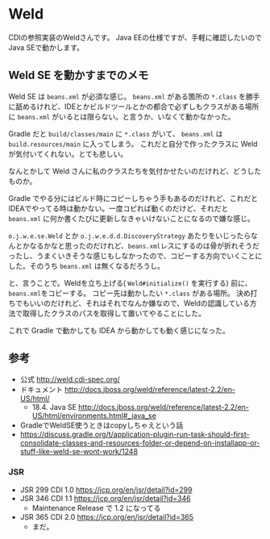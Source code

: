 Weld
===================

CDIの参照実装のWeldさんです。
Java EEの仕様ですが、手軽に確認したいのでJava SEで動かします。

## Weld SE を動かすまでのメモ

Weld SE は `beans.xml` が必須な感じ。
`beans.xml` がある箇所の `*.class` を勝手に舐めるけれど、IDEとかビルドツールとかの都合で必ずしもクラスがある場所に `beans.xml` がいるとは限らない。と言うか、いなくて動かなかった。

Gradle だと `build/classes/main` に `*.class` がいて、 `beans.xml` は `build.resources/main` に入ってしまう。
これだと自分で作ったクラスに Weld が気付いてくれない。とても悲しい。

なんとかして Weld さんに私のクラスたちを気付かせたいのだけれど、どうしたものか。

Gradle でやる分にはビルド時にコピーしちゃう手もあるのだけれど、これだとIDEAでやってる時は動かない。一度コピれば動くのだけど、それだと `beans.xml` に何か書くたびに更新しなきゃいけないことになるので嫌な感じ。

`o.j.w.e.se.Weld` とか `o.j.w.e.d.d.DiscoveryStrategy` あたりをいじったらなんとかなるかなと思ったのだけれど、`beans.xml`レスにするのは骨が折れそうだったし、うまくいきそうな感じもしなかったので、コピーする方向でいくことにした。そのうち `beans.xml` は無くなるだろうし。

と、言うことで。Weldを立ち上げる( `Weld#initialize()` を実行する) 前に、`beans.xml`をコピーする。
コピー先は動かしたい `*.class` がある場所。
決め打ちでもいいのだけれど、それはそれでなんか嫌なので、Weldの認識している方法で取得したクラスのパスを取得して置いてやることにした。

これで Gradle で動かしても IDEA から動かしても動く感じになった。

## 参考

* 公式 http://weld.cdi-spec.org/
* ドキュメント http://docs.jboss.org/weld/reference/latest-2.2/en-US/html/
  * 18.4. Java SE http://docs.jboss.org/weld/reference/latest-2.2/en-US/html/environments.html#_java_se
* GradleでWeldSE使うときはcopyしちゃえという話
 * https://discuss.gradle.org/t/application-plugin-run-task-should-first-consolidate-classes-and-resources-folder-or-depend-on-installapp-or-stuff-like-weld-se-wont-work/1248

### JSR

* JSR 299 CDI 1.0 https://jcp.org/en/jsr/detail?id=299
* JSR 346 CDI 1.1 https://jcp.org/en/jsr/detail?id=346
  * Maintenance Release で 1.2 になってる
* JSR 365 CDI 2.0 https://jcp.org/en/jsr/detail?id=365
  * まだ。

